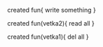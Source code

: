created fun{
    write something
}

created fun(vetka2){
    read all
}

created fun(vetka1){
    del all
}